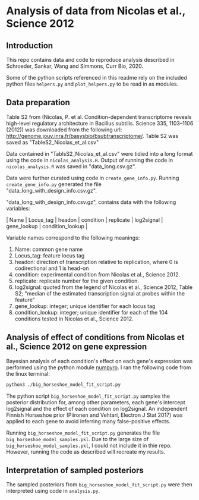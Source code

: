# Analysis of data from Nicolas et al., Science 2012

## Introduction

This repo contains data and code to reproduce analysis described in
Schroeder, Sankar, Wang and Simmons, Curr Bio, 2020.

Some of the python scripts referenced in this readme rely on the included python files `helpers.py` and `plot_helpers.py` to be read in as modules.

## Data preparation

Table S2 from (Nicolas, P. et al. Condition-dependent transcriptome reveals high-level regulatory architecture in Bacillus subtilis. Science 335, 1103–1106 (2012)) was downloaded from the following url: http://genome.jouy.inra.fr/basysbio/bsubtranscriptome/. Table S2 was saved as "TableS2_Nicolas_et_al.csv"

Data contained in "TablsS2_Nicolas_et_al.csv" were tidied into a long format using the code in `nicolas_analysis.R`. Output of running the code in `nicolas_analysis.R` was saved in "data_long.csv.gz".

Data were further curated using code in `create_gene_info.py`. Running `create_gene_info.py` generated the file "data_long_with_design_info.csv.gz".

"data_long_with_design_info.csv.gz", contains data with the following variables:

| Name | Locus_tag | headon | condition | replicate | log2signal | gene_lookup | condition_lookup |

Variable names correspond to the following meanings:

1. Name: common gene name
2. Locus_tag: feature locus tag
3. headon: direction of transcription relative to replication, where 0 is codirectional and 1 is head-on
4. condition: experimental condition from Nicolas et al., Science 2012.
5. replicate: replicate number for the given condition.
6. log2signal: quoted from the legend of Nicolas et al., Science 2012, Table S2; "median of the estimated transcription signal at probes within the feature"
7. gene_lookup: integer; unique identifier for each locus tag
8. condition_lookup: integer; unique identifier for each of the 104 conditions tested in Nicolas et al., Science 2012.

## Analysis of effect of conditions from Nicolas et al., Science 2012 on gene expression

Bayesian analysis of each condition's effect on each gene's expression was performed using the python module [numpyro](https://github.com/pyro-ppl/numpyro.git). I ran the following code from the linux terminal:

```bash
python3 ./big_horseshoe_model_fit_script.py
```

The python script `big_horseshoe_model_fit_script.py` samples the posterior distribution for, among other parameters, each gene's intercept log2signal and the effect of each condition on log2signal. An independent Finnish Horseshoe prior (Piironen and Vehtari, Electron J Stat 2017) was applied to each gene to avoid inferring many false-positive effects.

Running `big_horseshoe_model_fit_script.py` generates the file `big_horseshoe_model_samples.pkl`. Due to the large size of `big_horseshoe_model_samples.pkl`, I could not include it in thie repo. However, running the code as described will recreate my results.

## Interpretation of sampled posteriors

The sampled posteriors from `big_horseshoe_model_fit_script.py` were then interpreted using code in `analysis.py`.